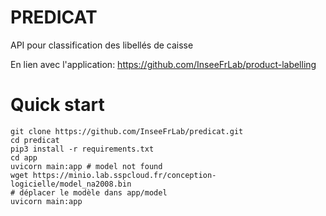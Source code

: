 # PREDICAT

API pour classification des libellés de caisse

En lien avec l'application: https://github.com/InseeFrLab/product-labelling

# Quick start

```
git clone https://github.com/InseeFrLab/predicat.git
cd predicat
pip3 install -r requirements.txt
cd app
uvicorn main:app # model not found
wget https://minio.lab.sspcloud.fr/conception-logicielle/model_na2008.bin
# déplacer le modèle dans app/model
uvicorn main:app
```
